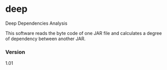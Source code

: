 # deep
Deep Dependencies Analysis

This software reads the byte code of one JAR file and calculates a degree of dependency between another JAR.

### Version
1.01
